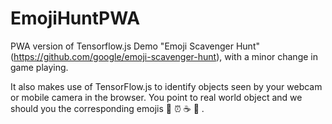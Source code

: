 # EmojiHuntPWA
PWA version of Tensorflow.js Demo "Emoji Scavenger Hunt" (https://github.com/google/emoji-scavenger-hunt), with a minor change in game playing.

It also makes use of TensorFlow.js to identify objects seen by your webcam or mobile camera in the browser. You point to real world object and we should you the corresponding  emojis 🍌 ⏰ ☕️ 📱 .
